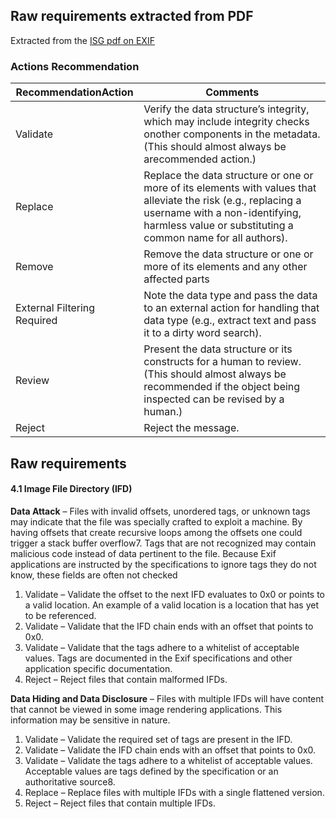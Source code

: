 ## Raw requirements extracted from PDF

Extracted from the [ISG pdf on EXIF](original-docs/CTR-U-OO-108403-18.pdf)

### Actions Recommendation 


| RecommendationAction |  Comments |
|----------------------|-----------|
| Validate | Verify the data structure’s integrity, which may include integrity checks onother components in the metadata. (This should almost always be arecommended action.)
| Replace | Replace the data structure or one or more of its elements with values that alleviate the risk (e.g., replacing a username with a non-identifying, harmless value or substituting a common name for all authors). |
| Remove | Remove the data structure or one or more of its elements and any other affected parts |
| External Filtering Required | Note the data type and pass the data to an external action for handling that data type (e.g., extract text and pass it to a dirty word search). |
| Review | Present the data structure or its constructs for a human to review. (This should almost always be recommended if the object being inspected can be revised by a human.) |
| Reject | Reject the message. |


## Raw requirements

#### 4.1 Image File Directory (IFD)

**Data Attack** – Files with invalid offsets, unordered tags, or unknown tags may indicate that the file was specially crafted to exploit a machine. By having offsets that create recursive loops among the offsets one could trigger a stack buffer overflow7. Tags that are not recognized may contain malicious code instead of data pertinent to the file. Because Exif applications are instructed by the specifications to ignore tags they do not
know, these fields are often not checked

1. Validate – Validate the offset to the next IFD evaluates to 0x0 or points to a valid
location. An example of a valid location is a location that has yet to be
referenced.
2. Validate – Validate that the IFD chain ends with an offset that points to 0x0.
3. Validate – Validate that the tags adhere to a whitelist of acceptable values. Tags
are documented in the Exif specifications and other application specific
documentation.
4. Reject – Reject files that contain malformed IFDs.

**Data Hiding and Data Disclosure** – Files with multiple IFDs will have content that cannot be viewed in some image rendering applications. This information may be sensitive in nature.

1. Validate – Validate the required set of tags are present in the IFD.
2. Validate – Validate the IFD chain ends with an offset that points to 0x0.
3. Validate – Validate the tags adhere to a whitelist of acceptable values. Acceptable
values are tags defined by the specification or an authoritative source8.
4. Replace – Replace files with multiple IFDs with a single flattened version.
5. Reject – Reject files that contain multiple IFDs.